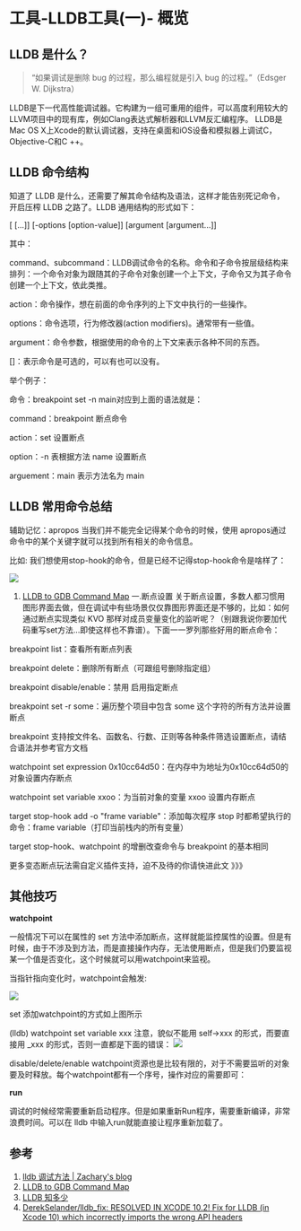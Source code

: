# 工具-LLDB工具(一)- 概览



## LLDB 是什么？
> “如果调试是删除 bug 的过程，那么编程就是引入 bug 的过程。”（Edsger W. Dijkstra）

LLDB是下一代高性能调试器。它构建为一组可重用的组件，可以高度利用较大的LLVM项目中的现有库，例如Clang表达式解析器和LLVM反汇编程序。
LLDB是Mac OS X上Xcode的默认调试器，支持在桌面和iOS设备和模拟器上调试C，Objective-C和C ++。


## LLDB 命令结构


知道了 LLDB 是什么，还需要了解其命令结构及语法，这样才能告别死记命令，开启压榨 LLDB 之路了。LLDB 通用结构的形式如下：

<command> [<subcommand> [<subcommand>...]] <action> [-options [option-value]] [argument [argument...]]

其中：

command、subcommand：LLDB调试命令的名称。命令和子命令按层级结构来排列：一个命令对象为跟随其的子命令对象创建一个上下文，子命令又为其子命令创建一个上下文，依此类推。

action：命令操作，想在前面的命令序列的上下文中执行的一些操作。

options：命令选项，行为修改器(action modifiers)。通常带有一些值。

argument：命令参数，根据使用的命令的上下文来表示各种不同的东西。

[]：表示命令是可选的，可以有也可以没有。

举个例子：

命令：breakpoint set -n main对应到上面的语法就是：

command：breakpoint 断点命令

action：set 设置断点

option：-n 表根据方法 name 设置断点

arguement：main 表示方法名为 main



## LLDB 常用命令总结
辅助记忆：apropos
当我们并不能完全记得某个命令的时候，使用 apropos通过命令中的某个关键字就可以找到所有相关的命令信息。

比如: 我们想使用stop-hook的命令，但是已经不记得stop-hook命令是啥样了：

![](https://pic-mike.oss-cn-hongkong.aliyuncs.com/Blog/20190412091420.png)

1. [LLDB to GDB Command Map](https://lldb.llvm.org/lldb-gdb.html)
一.断点设置
关于断点设置，多数人都习惯用图形界面去做，但在调试中有些场景仅仅靠图形界面还是不够的，比如：如何通过断点实现类似 KVO 那样对成员变量变化的监听呢？（别跟我说你要加代码重写set方法…即使这样也不靠谱）。下面一一罗列那些好用的断点命令：

breakpoint list：查看所有断点列表

breakpoint delete：删除所有断点（可跟组号删除指定组）

breakpoint disable/enable：禁用 启用指定断点

breakpoint set -r some：遍历整个项目中包含 some 这个字符的所有方法并设置断点

breakpoint 支持按文件名、函数名、行数、正则等各种条件筛选设置断点，请结合语法并参考官方文档

watchpoint set expression 0x10cc64d50：在内存中为地址为0x10cc64d50的对象设置内存断点

watchpoint set variable xxoo：为当前对象的变量 xxoo 设置内存断点

target stop-hook add -o "frame variable"：添加每次程序 stop 时都希望执行的命令：frame variable（打印当前栈内的所有变量）

target stop-hook、watchpoint 的增删改查命令与 breakpoint 的基本相同

更多变态断点玩法需自定义插件支持，迫不及待的你请快进此文 》》》



## 其他技巧

**watchpoint**

    
一般情况下可以在属性的 set 方法中添加断点，这样就能监控属性的设置。但是有时候，由于不涉及到方法，而是直接操作内存，无法使用断点，但是我们仍要监视某一个值是否变化，这个时候就可以用watchpoint来监视。

当指针指向变化时，watchpoint会触发:

![](https://pic-mike.oss-cn-hongkong.aliyuncs.com/Blog/20191005181243.png)

set
添加watchpoint的方式如上图所示

(lldb) watchpoint set variable xxx
注意，貌似不能用 self->xxx 的形式，而要直接用 _xxx 的形式，否则一直都是下面的错误：
![](https://pic-mike.oss-cn-hongkong.aliyuncs.com/Blog/20191005181333.png)

disable/delete/enable
watchpoint资源也是比较有限的，对于不需要监听的对象要及时释放。每个watchpoint都有一个序号，操作对应的需要即可：

**run**

调试的时候经常需要重新启动程序。但是如果重新Run程序，需要重新编译，非常浪费时间。可以在 lldb 中输入run就能直接让程序重新加载了。



## 参考

1. [lldb 调试方法 | Zachary's blog](https://zhang759740844.github.io/2016/09/21/lldb%E8%B0%83%E8%AF%95%E6%96%B9%E6%B3%95/)
2. [LLDB to GDB Command Map](https://lldb.llvm.org/lldb-gdb.html)
3. [LLDB 知多少](https://mp.weixin.qq.com/s/VEpClFwTQn66f8INeHRFlQ)
4. [DerekSelander/lldb_fix: RESOLVED IN XCODE 10.2! Fix for LLDB (in Xcode 10) which incorrectly imports the wrong API headers](https://github.com/DerekSelander/lldb_fix)